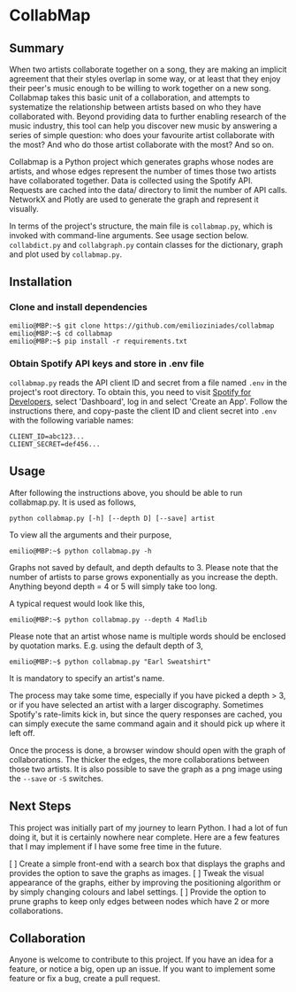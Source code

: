 # CollabMap

## Summary 

When two artists collaborate together on a song, they are making an implicit agreement that their styles overlap in some way, or at least that they enjoy their peer's music enough to be willing to work together on a new song. Collabmap takes this basic unit of a collaboration, and attempts to systematize the relationship between artists based on who they have collaborated with. Beyond providing data to further enabling research of the music industry, this tool can help you discover new music by answering a series of simple question: who does your favourite artist collaborate with the most? And who do those artist collaborate with the most? And so on.

Collabmap is a Python project which generates graphs whose nodes are artists, and whose edges represent the number of times those two artists have collaborated together. Data is collected using the Spotify API. Requests are cached into the data/ directory to limit the number of API calls. NetworkX and Plotly are used to generate the graph and represent it visually.

In terms of the project's structure, the main file is `collabmap.py`, which is invoked with command-line arguments. See usage section below. `collabdict.py` and `collabgraph.py` contain classes for the dictionary, graph and plot used by `collabmap.py`.

## Installation 

### Clone and install dependencies

```console
emilio@MBP:~$ git clone https://github.com/emilioziniades/collabmap
emilio@MBP:~$ cd collabmap
emilio@MBP:~$ pip install -r requirements.txt

```

### Obtain Spotify API keys and store in .env file

`collabmap.py` reads the API client ID and secret from a file named `.env` in the project's root directory. To obtain this, you need to visit [Spotify for Developers](https://developer.spotify.com/), select 'Dashboard', log in and select 'Create an App'. Follow the instructions there, and copy-paste the client ID and client secret into `.env` with the following variable names:

```
CLIENT_ID=abc123...
CLIENT_SECRET=def456...
```

## Usage

After following the instructions above, you should be able to run collabmap.py. It is used as follows,

```
python collabmap.py [-h] [--depth D] [--save] artist
```

To view all the arguments and their purpose,
```
emilio@MBP:~$ python collabmap.py -h
```

Graphs not saved by default, and depth defaults to 3. Please note that the number of artists to parse grows exponentially as you increase the depth. Anything beyond depth = 4 or 5 will simply take too long.

A typical request would look like this,

```
emilio@MBP:~$ python collabmap.py --depth 4 Madlib
```

Please note that an artist whose name is multiple words should be enclosed by quotation marks. E.g. using the default depth of 3, 

```
emilio@MBP:~$ python collabmap.py "Earl Sweatshirt"
```


It is mandatory to specify an artist's name.

The process may take some time, especially if you have picked a depth > 3, or if you have selected an artist with a larger discography. Sometimes Spotify's rate-limits kick in, but since the query responses are cached, you can simply execute the same command again and it should pick up where it left off.

Once the process is done, a browser window should open with the graph of collaborations. The thicker the edges, the more collaborations between those two artists. It is also possible to save the graph as a png image using the `--save` or `-S` switches.

## Next Steps

This project was initially part of my journey to learn Python. I had a lot of fun doing it, but it is certainly nowhere near complete. Here are a few features that I may implement if I have some free time in the future.

[ ] Create a simple front-end with a search box that displays the graphs and provides the option to save the graphs as images.
[ ] Tweak the visual appearance of the graphs, either by improving the positioning algorithm or by simply changing colours and label settings.
[ ] Provide the option to prune graphs to keep only edges between nodes which have 2 or more collaborations.


## Collaboration

Anyone is welcome to contribute to this project. If you have an idea for a feature, or notice a big, open up an issue. If you want to implement some feature or fix a bug, create a pull request.
